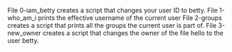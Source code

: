 File 0-iam_betty creates a script that changes your user ID to betty.
File 1-who_am_i prints the effective username of the current user
File 2-groups creates a script that prints all the groups the current user is part of.
File 3-new_owner creates a script that changes the owner of the file hello to the user betty.

